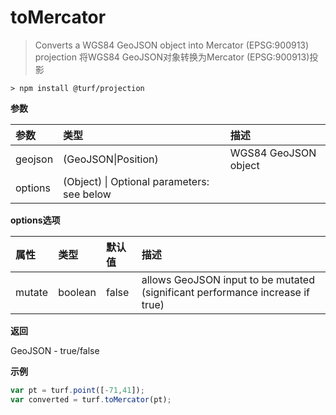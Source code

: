 # toMercator

> Converts a WGS84 GeoJSON object into Mercator (EPSG:900913) projection
> 将WGS84 GeoJSON对象转换为Mercator (EPSG:900913)投影

```text
> npm install @turf/projection
```

**参数**

| 参数    | 类型                                       | 描述                 |
| :------ | :----------------------------------------- | :------------------- |
| geojson | (GeoJSON\|Position)                        | WGS84 GeoJSON object |
| options | (Object) \| Optional parameters: see below |                      |

**options选项**

| 属性   | 类型    | 默认值 | 描述                                                         |
| :----- | :------ | :----- | :----------------------------------------------------------- |
| mutate | boolean | false  | allows GeoJSON input to be mutated (significant performance increase if true) |

**返回**

GeoJSON - true/false

**示例**

```js
var pt = turf.point([-71,41]);
var converted = turf.toMercator(pt);
```